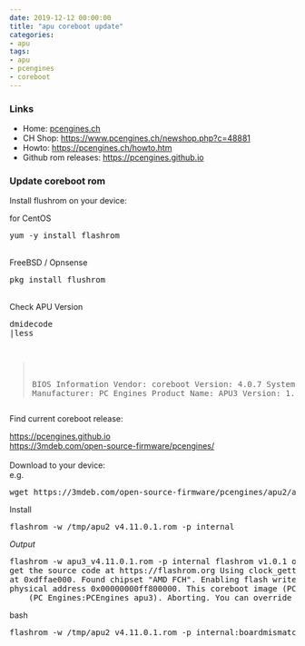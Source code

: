 ```yaml
--- 
date: 2019-12-12 00:00:00
title: "apu coreboot update"
categories: 
- apu
tags:
- apu
- pcengines
- coreboot
---
```


### Links
- Home: <a href="https://www.pcengines.ch">pcengines.ch</a><br>
- CH Shop: <a href="https://www.pcengines.ch/newshop.php?c=48881">https://www.pcengines.ch/newshop.php?c=48881</a><br>
- Howto: <a href="https://pcengines.ch/howto.htm">https://pcengines.ch/howto.htm</a><br>
- Github rom releases: <a href="https://pcengines.github.io">https://pcengines.github.io</a><br>

### Update coreboot rom
Install flushrom on your device:<br>

for CentOS
    <pre>yum -y install flashrom</pre>
    <br>
    FreeBSD / Opnsense
    <pre>pkg install flushrom</pre>
    <br>
    Check APU Version
    <pre>dmidecode |less 
> BIOS Information        Vendor: coreboot        Version: 4.0.7 
> System Information        Manufacturer: PC Engines        Product Name: APU3        Version: 1.0</pre>
Find current coreboot release:<br>

<a href="https://pcengines.github.io" target="_blank">https://pcengines.github.io</a><br>
<a href="https://3mdeb.com/open-source-firmware/pcengines/" target="_blank">https://3mdeb.com/open-source-firmware/pcengines/</a>
<br><br>
Download to your device:
<br>
e.g.
<pre>wget https://3mdeb.com/open-source-firmware/pcengines/apu2/apu2_v4.11.0.1.rom</pre>
Install
<pre>flashrom -w /tmp/apu2_v4.11.0.1.rom -p internal</pre>
*Output*
<pre>flashrom -w apu3_v4.11.0.1.rom -p internal flashrom v1.0.1 on Linux 3.10.0-957.27.2.el7.x86_64 (x86_64) flashrom is free software-<br>get the source code at https://flashrom.org Using clock_gettime for delay loops (clk_id: 1- resolution: 1ns). coreboot table found <br>at 0xdffae000. Found chipset "AMD FCH". Enabling flash write... OK. Found Winbond flash chip "W25Q64.V" (8192 kB- SPI) mapped at <br>physical address 0x00000000ff800000. This coreboot image (PC Engines:apu3) does not appear to be correct for the detected mainboard 
    (PC Engines:PCEngines apu3). Aborting. You can override this with -p internal:boardmismatch=force.</pre>

bash

<pre>flashrom -w /tmp/apu2_v4.11.0.1.rom -p internal:boardmismatch=force</pre>
